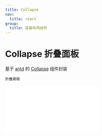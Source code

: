 ```yaml
---
title: Collapse
nav:
  title: react
group:
  title: 容器布局组件
---
```


# Collapse 折叠面板

基于 <a href="https://ant-design.antgroup.com/index-cn" target="_blank">antd</a> 的 <a href="https://ant-design.antgroup.com/components/collapse-cn" target="_blank">Collapse</a> 组件封装

<code src='./Collapse.tsx'>折叠面板</code>

<embed src="../index.md#L16-L20"></embed>
